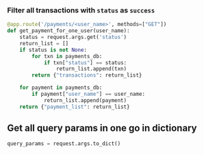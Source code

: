 ### Filter all transactions with `status` as `success`
```python
@app.route('/payments/<user_name>', methods=["GET"])
def get_payment_for_one_user(user_name):
	status = request.args.get('status')
	return_list = []
	if status is not None:
		for txn in payments_db:
			if txn["status"] == status:
				return_list.append(txn)
		return {"transactions": return_list}

	for payment in payments_db:
		if payment["user_name"] == user_name:
			return_list.append(payment)
	return {"payment_list": return_list}
```

## Get all query params in one go in dictionary
```python
query_params = request.args.to_dict()
```
